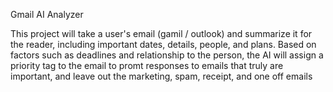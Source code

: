 Gmail AI Analyzer 

This project will take a user's email (gamil / outlook) and summarize it for the reader, including important dates, details, people, and plans. 
Based on factors such as deadlines and relationship to the person, the AI will assign a priority tag to the email to promt responses to emails that 
truly are important, and leave out the marketing, spam, receipt, and one off emails  
